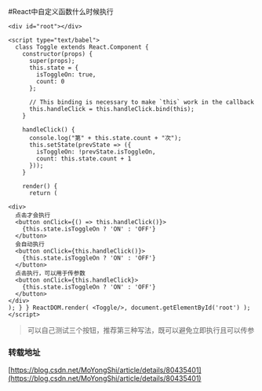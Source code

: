 #React中自定义函数什么时候执行

```
<div id="root"></div>

<script type="text/babel">
  class Toggle extends React.Component {
    constructor(props) {
      super(props);
      this.state = {
        isToggleOn: true,
        count: 0
      };

      // This binding is necessary to make `this` work in the callback
      this.handleClick = this.handleClick.bind(this);
    }

    handleClick() {
      console.log("第" + this.state.count + "次");
      this.setState(prevState => ({
        isToggleOn: !prevState.isToggleOn,
        count: this.state.count + 1
      }));
    }

    render() {
      return (
        
<div>
  点击才会执行
  <button onClick={() => this.handleClick()}>
    {this.state.isToggleOn ? 'ON' : 'OFF'}
  </button>
  会自动执行
  <button onClick={this.handleClick()}>
    {this.state.isToggleOn ? 'ON' : 'OFF'}
  </button>
  点击执行，可以用于传参数
  <button onClick={this.handleClick}>
    {this.state.isToggleOn ? 'ON' : 'OFF'}
  </button>
</div>
); } } ReactDOM.render( <Toggle/>, document.getElementById('root') );</script>
```

> 可以自己测试三个按钮，推荐第三种写法，既可以避免立即执行且可以传参


### 转载地址
[https://blog.csdn.net/MoYongShi/article/details/80435401](https://blog.csdn.net/MoYongShi/article/details/80435401)
